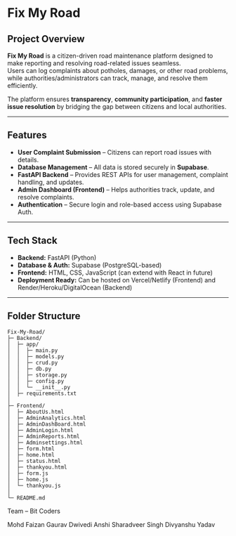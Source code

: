 # Fix My Road

## Project Overview
**Fix My Road** is a citizen-driven road maintenance platform designed to make reporting and resolving road-related issues seamless.  
Users can log complaints about potholes, damages, or other road problems, while authorities/administrators can track, manage, and resolve them efficiently.  

The platform ensures **transparency**, **community participation**, and **faster issue resolution** by bridging the gap between citizens and local authorities.  

---

## Features
- **User Complaint Submission** – Citizens can report road issues with details.  
- **Database Management** – All data is stored securely in **Supabase**.  
- **FastAPI Backend** – Provides REST APIs for user management, complaint handling, and updates.  
- **Admin Dashboard (Frontend)** – Helps authorities track, update, and resolve complaints.  
- **Authentication** – Secure login and role-based access using Supabase Auth.  

---

## Tech Stack
- **Backend:** FastAPI (Python)  
- **Database & Auth:** Supabase (PostgreSQL-based)  
- **Frontend:** HTML, CSS, JavaScript (can extend with React in future)  
- **Deployment Ready:** Can be hosted on Vercel/Netlify (Frontend) and Render/Heroku/DigitalOcean (Backend)  

---

##  Folder Structure
```
Fix-My-Road/
├─ Backend/
│  ├─ app/
│  │  ├─ main.py            
│  │  ├─ models.py          
│  │  ├─ crud.py            
│  │  ├─ db.py              
│  │  ├─ storage.py         
│  │  ├─ config.py          
│  │  └─ __init__.py
│  ├─ requirements.txt
│
├─ Frontend/
│  ├─ AboutUs.html
│  ├─ AdminAnalytics.html
│  ├─ AdminDashBoard.html
│  ├─ AdminLogin.html
│  ├─ AdminReports.html
│  ├─ Adminsettings.html
│  ├─ form.html
│  ├─ home.html
│  ├─ status.html
│  ├─ thankyou.html
│  ├─ form.js
│  ├─ home.js
│  └─ thankyou.js
│
└─ README.md
```

Team – Bit Coders

Mohd Faizan 
Gaurav Dwivedi
Anshi
Sharadveer Singh
Divyanshu Yadav

